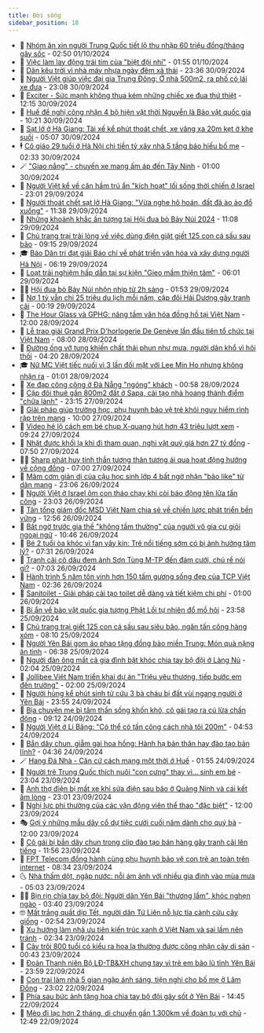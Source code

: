 ```yaml
---
title: Đời sống
sidebar_position: 18
---
```


<!-- dantri-doi-song:START -->
- 🥳 [Nhóm ăn xin người Trung Quốc tiết lộ thu nhập 60 triệu đồng/tháng gây sốc](https://dantri.com.vn/doi-song/nhom-an-xin-nguoi-trung-quoc-tiet-lo-thu-nhap-60-trieu-dongthang-gay-soc-20241001094016217.htm) - 02:50 01/10/2024
- 🌁 [Việc làm lay động trái tim của &quot;biệt đội nhí&quot;](https://dantri.com.vn/doi-song/viec-lam-lay-dong-trai-tim-cua-biet-doi-nhi-20240930155218901.htm) - 01:55 01/10/2024
- 👀 [Dân kêu trời vì nhà máy nhựa ngày đêm xả thải](https://dantri.com.vn/xa-hoi/dan-keu-troi-vi-nha-may-nhua-ngay-dem-xa-thai-20240920141727594.htm) - 23:36 30/09/2024
- 🐻 [Người Việt giúp việc đại gia Trung Đông: Ở nhà 500m2, ra phố có lái xe đưa](https://dantri.com.vn/doi-song/nguoi-viet-giup-viec-dai-gia-trung-dong-o-nha-500m2-ra-pho-co-lai-xe-dua-20240927164211798.htm) - 23:08 30/09/2024
- 🦅 [Exciter - Sức mạnh không thua kém những chiếc xe đua thứ thiệt](https://dantri.com.vn/doi-song/exciter-suc-manh-khong-thua-kem-nhung-chiec-xe-dua-thu-thiet-20240930185010055.htm) - 12:15 30/09/2024
- 🦩 [Huế đề nghị công nhận 4 bộ hiện vật thời Nguyễn là Bảo vật quốc gia](https://dantri.com.vn/doi-song/hue-de-nghi-cong-nhan-4-bo-hien-vat-thoi-nguyen-la-bao-vat-quoc-gia-20240930111701139.htm) - 10:21 30/09/2024
- 🦏 [Sạt lở ở Hà Giang: Tài xế kể phút thoát chết, xe văng xa 20m kẹt ở khe suối](https://dantri.com.vn/doi-song/sat-lo-o-ha-giang-tai-xe-ke-phut-thoat-chet-xe-vang-xa-20m-ket-o-khe-suoi-20240930114249918.htm) - 05:07 30/09/2024
- 🕴 [Cô giáo 29 tuổi ở Hà Nội chi tiền tỷ xây nhà 5 tầng báo hiếu bố mẹ](https://dantri.com.vn/doi-song/co-giao-29-tuoi-o-ha-noi-chi-tien-ty-xay-nha-5-tang-bao-hieu-bo-me-20240929225854300.htm) - 02:33 30/09/2024
- 🪄 [&quot;Giao nắng&quot; - chuyến xe mang ấm áp đến Tây Ninh](https://dantri.com.vn/doi-song/giao-nang-chuyen-xe-mang-am-ap-den-tay-ninh-20240929160325603.htm) - 01:00 30/09/2024
- 🚦 [Người Việt kể về căn hầm trú ẩn &quot;kích hoạt&quot; lối sống thời chiến ở Israel](https://dantri.com.vn/doi-song/nguoi-viet-ke-ve-can-ham-tru-an-kich-hoat-loi-song-thoi-chien-o-israel-20240929180324151.htm) - 23:01 29/09/2024
- 🤔 [Người thoát chết sạt lở Hà Giang: &quot;Vừa nghe hô hoán, đất đã ào ào đổ xuống&quot;](https://dantri.com.vn/doi-song/nguoi-thoat-chet-sat-lo-ha-giang-vua-nghe-ho-hoan-dat-da-ao-ao-do-xuong-20240929160019306.htm) - 11:38 29/09/2024
- 🚦 [Những khoảnh khắc ấn tượng tại Hội đua bò Bảy Núi 2024](https://dantri.com.vn/doi-song/nhung-khoanh-khac-an-tuong-tai-hoi-dua-bo-bay-nui-2024-20240929172026323.htm) - 11:08 29/09/2024
- 🐎 [Chủ trang trại trải lòng về việc dùng điện giật giết 125 con cá sấu sau bão](https://dantri.com.vn/doi-song/chu-trang-trai-trai-long-ve-viec-dung-dien-giat-giet-125-con-ca-sau-sau-bao-20240929151815164.htm) - 09:15 29/09/2024
- 🎓 [Báo Dân trí đạt giải Báo chí về phát triển văn hóa và xây dựng người Hà Nội](https://dantri.com.vn/doi-song/bao-dan-tri-dat-giai-bao-chi-ve-phat-trien-van-hoa-va-xay-dung-nguoi-ha-noi-20240929125305516.htm) - 06:19 29/09/2024
- 🐘 [Loạt trải nghiệm hấp dẫn tại sự kiện &quot;Gieo mầm thiện tâm&quot;](https://dantri.com.vn/doi-song/loat-trai-nghiem-hap-dan-tai-su-kien-gieo-mam-thien-tam-20240929121904093.htm) - 06:01 29/09/2024
- 🧑‍🏫 [Hội đua bò Bảy Núi nhộn nhịp từ 2h sáng](https://dantri.com.vn/doi-song/hoi-dua-bo-bay-nui-nhon-nhip-tu-2h-sang-20240929081321319.htm) - 01:53 29/09/2024
- 🦒 [Nợ 1 tỷ vẫn chi 25 triệu du lịch mỗi năm, cặp đôi Hải Dương gây tranh cãi](https://dantri.com.vn/doi-song/no-1-ty-van-chi-25-trieu-du-lich-moi-nam-cap-doi-hai-duong-gay-tranh-cai-20240928114232893.htm) - 00:19 29/09/2024
- 🧰 [The Hour Glass và GPHG: nâng tầm văn hóa đồng hồ tại Việt Nam](https://dantri.com.vn/doi-song/the-hour-glass-va-gphg-nang-tam-van-hoa-dong-ho-tai-viet-nam-20240928122521314.htm) - 12:00 28/09/2024
- 🧐 [Lễ trao giải Grand Prix D&#39;horlogerie De Genève lần đầu tiên tổ chức tại Việt Nam](https://dantri.com.vn/doi-song/le-trao-giai-grand-prix-dhorlogerie-de-geneve-lan-dau-tien-to-chuc-tai-viet-nam-20240928143222050.htm) - 08:00 28/09/2024
- 🌮 [Đường ống vỡ tung khiến chất thải phun như mưa, người dân khổ vì hôi thối](https://dantri.com.vn/doi-song/duong-ong-vo-tung-khien-chat-thai-phun-nhu-mua-nguoi-dan-kho-vi-hoi-thoi-20240928105347848.htm) - 04:20 28/09/2024
- 🎓 [Nữ MC Việt tiếc nuối vì 3 lần đối mặt với Lee Min Ho nhưng không nhận ra](https://dantri.com.vn/doi-song/nu-mc-viet-tiec-nuoi-vi-3-lan-doi-mat-voi-lee-min-ho-nhung-khong-nhan-ra-20240927214948741.htm) - 01:01 28/09/2024
- 🚀 [Xe đạp công cộng ở Đà Nẵng &quot;ngóng&quot; khách](https://dantri.com.vn/doi-song/xe-dap-cong-cong-o-da-nang-ngong-khach-20240927191454286.htm) - 00:58 28/09/2024
- 🤖 [Cặp đôi thuê gần 800m2 đất ở Sapa, cải tạo nhà hoang thành điểm &quot;chữa lành&quot;](https://dantri.com.vn/doi-song/cap-doi-thue-gan-800m2-dat-o-sapa-cai-tao-nha-hoang-thanh-diem-chua-lanh-20240925144905832.htm) - 23:15 27/09/2024
- 🤩 [Giải pháp giúp trường học, phụ huynh bảo vệ trẻ khỏi nguy hiểm rình rập trên mạng](https://dantri.com.vn/doi-song/giai-phap-giup-truong-hoc-phu-huynh-bao-ve-tre-khoi-nguy-hiem-rinh-rap-tren-mang-20240927162256971.htm) - 10:00 27/09/2024
- 👹 [Video hé lộ cách em bé chụp X-quang hút hơn 43 triệu lượt xem](https://dantri.com.vn/doi-song/video-he-lo-cach-em-be-chup-x-quang-hut-hon-43-trieu-luot-xem-20240927160424244.htm) - 09:24 27/09/2024
- 🦩 [Nhặt được khối lạ khi đi tham quan, nghi vật quý giá hơn 27 tỷ đồng](https://dantri.com.vn/doi-song/nhat-duoc-khoi-la-khi-di-tham-quan-nghi-vat-quy-gia-hon-27-ty-dong-20240923190325149.htm) - 07:50 27/09/2024
- 🧑‍🏫 [Sharp phát huy tinh thần tương thân tương ái qua hoạt động hướng về cộng đồng](https://dantri.com.vn/doi-song/sharp-phat-huy-tinh-than-tuong-than-tuong-ai-qua-hoat-dong-huong-ve-cong-dong-20240927122954962.htm) - 07:00 27/09/2024
- 🌈 [Mâm cơm giản dị của cậu học sinh lớp 4 bất ngờ nhận &quot;bão like&quot; từ dân mạng](https://dantri.com.vn/doi-song/mam-com-gian-di-cua-cau-hoc-sinh-lop-4-bat-ngo-nhan-bao-like-tu-dan-mang-20240926174921424.htm) - 23:06 26/09/2024
- 💃 [Người Việt ở Israel ôm con tháo chạy khi còi báo động tên lửa tấn công](https://dantri.com.vn/doi-song/nguoi-viet-o-israel-om-con-thao-chay-khi-coi-bao-dong-ten-lua-tan-cong-20240926165752827.htm) - 23:03 26/09/2024
- 💂 [Tân tổng giám đốc MSD Việt Nam chia sẻ về chiến lược phát triển bền vững](https://dantri.com.vn/doi-song/tan-tong-giam-doc-msd-viet-nam-chia-se-ve-chien-luoc-phat-trien-ben-vung-20240926191632847.htm) - 12:56 26/09/2024
- 🦏 [Bất ngờ trước gia thế &quot;không tầm thường&quot; của người vô gia cư giỏi ngoại ngữ](https://dantri.com.vn/doi-song/bat-ngo-truoc-gia-the-khong-tam-thuong-cua-nguoi-vo-gia-cu-gioi-ngoai-ngu-20240926163120974.htm) - 10:46 26/09/2024
- 🤡 [Bé 2 tuổi òa khóc vì fan vây kín: Trẻ nổi tiếng sớm có bị ảnh hưởng tâm lý?](https://dantri.com.vn/doi-song/be-2-tuoi-oa-khoc-vi-fan-vay-kin-tre-noi-tieng-som-co-bi-anh-huong-tam-ly-20240926102115115.htm) - 07:31 26/09/2024
- 🫶 [Tranh cãi cô dâu đem ảnh Sơn Tùng M-TP đến đám cưới, chú rể nói gì?](https://dantri.com.vn/doi-song/tranh-cai-co-dau-dem-anh-son-tung-m-tp-den-dam-cuoi-chu-re-noi-gi-20240926115234027.htm) - 07:03 26/09/2024
- 💪 [Hành trình 5 năm tôn vinh hơn 150 tấm gương sống đẹp của TCP Việt Nam](https://dantri.com.vn/doi-song/hanh-trinh-5-nam-ton-vinh-hon-150-tam-guong-song-dep-cua-tcp-viet-nam-20240926092843855.htm) - 02:36 26/09/2024
- 🦅 [Sanitoilet - Giải pháp cải tạo toilet dễ dàng và tiết kiệm chi phí](https://dantri.com.vn/doi-song/sanitoilet-giai-phap-cai-tao-toilet-de-dang-va-tiet-kiem-chi-phi-20240925170640912.htm) - 01:00 26/09/2024
- 🧠 [Bí ẩn về bảo vật quốc gia tượng Phật Lồi tự nhiên đổ mồ hôi](https://dantri.com.vn/doi-song/bi-an-ve-bao-vat-quoc-gia-tuong-phat-loi-tu-nhien-do-mo-hoi-20240924070513639.htm) - 23:58 25/09/2024
- 🦅 [Chủ trang trại giết 125 con cá sấu sau siêu bão, ngăn tấn công hàng xóm](https://dantri.com.vn/doi-song/chu-trang-trai-giet-125-con-ca-sau-sau-sieu-bao-ngan-tan-cong-hang-xom-20240925134321794.htm) - 08:10 25/09/2024
- 💪 [Người Yên Bái gom áo phao tặng đồng bào miền Trung: Món quà nặng ân tình](https://dantri.com.vn/doi-song/nguoi-yen-bai-gom-ao-phao-tang-dong-bao-mien-trung-mon-qua-nang-an-tinh-20240925125240439.htm) - 06:38 25/09/2024
- 🧐 [Người đàn ông mất cả gia đình bật khóc chia tay bộ đội ở Làng Nủ](https://dantri.com.vn/doi-song/nguoi-dan-ong-mat-ca-gia-dinh-bat-khoc-chia-tay-bo-doi-o-lang-nu-20240925075205178.htm) - 02:04 25/09/2024
- 👀 [Jollibee Việt Nam triển khai dự án &quot;Triệu yêu thương, tiếp bước em đến trường&quot;](https://dantri.com.vn/doi-song/jollibee-viet-nam-trien-khai-du-an-trieu-yeu-thuong-tiep-buoc-em-den-truong-20240924223806101.htm) - 02:00 25/09/2024
- 🎉 [Người hùng kể phút sinh tử cứu 3 bà cháu bị đất vùi ngang người ở Yên Bái](https://dantri.com.vn/doi-song/nguoi-hung-ke-phut-sinh-tu-cuu-3-ba-chau-bi-dat-vui-ngang-nguoi-o-yen-bai-20240924225759921.htm) - 23:55 24/09/2024
- 💂 [Bịa chuyện mẹ bị tâm thần sống khốn khó, cô gái tạo ra cú lừa chấn động](https://dantri.com.vn/doi-song/bia-chuyen-me-bi-tam-than-song-khon-kho-co-gai-tao-ra-cu-lua-chan-dong-20240924111943971.htm) - 09:12 24/09/2024
- 🚀 [Người Việt ở Li Băng: &quot;Có thể có tấn công cách nhà tôi 200m&quot;](https://dantri.com.vn/doi-song/nguoi-viet-o-li-bang-co-the-co-tan-cong-cach-nha-toi-200m-20240924092329711.htm) - 04:53 24/09/2024
- 👹 [Bắn dây chun, giẫm gai hoa hồng: Hành hạ bản thân hay đào tạo bản lĩnh?](https://dantri.com.vn/doi-song/ban-day-chun-giam-gai-hoa-hong-hanh-ha-ban-than-hay-dao-tao-ban-linh-20240924110709241.htm) - 04:36 24/09/2024
- 🪄 [Hang Đá Nhà - Căn cứ cách mạng một thời ở Huế](https://dantri.com.vn/doi-song/hang-da-nha-can-cu-cach-mang-mot-thoi-o-hue-20240922171420018.htm) - 01:55 24/09/2024
- 🌁 [Người trẻ Trung Quốc thích nuôi &quot;con cưng&quot; thay vì... sinh em bé](https://dantri.com.vn/doi-song/nguoi-tre-trung-quoc-thich-nuoi-con-cung-thay-vi-sinh-em-be-20240921115156137.htm) - 23:04 23/09/2024
- 🌋 [Anh thợ điện bị mất xe khi sửa điện sau bão ở Quảng Ninh và cái kết ấm lòng](https://dantri.com.vn/doi-song/anh-tho-dien-bi-mat-xe-khi-sua-dien-sau-bao-o-quang-ninh-va-cai-ket-am-long-20240923214509329.htm) - 23:01 23/09/2024
- 🦆 [Nghị lực phi thường của các vận động viên thể thao &quot;đặc biệt&quot;](https://dantri.com.vn/doi-song/nghi-luc-phi-thuong-cua-cac-van-dong-vien-the-thao-dac-biet-20240923183845504.htm) - 12:00 23/09/2024
- 🎭 [Gợi ý những mẫu dây cổ dự tiệc cưới cuối năm dành cho quý bà](https://dantri.com.vn/doi-song/goi-y-nhung-mau-day-co-du-tiec-cuoi-cuoi-nam-danh-cho-quy-ba-20240923172940379.htm) - 12:00 23/09/2024
- 🤡 [Cô gái bị bắn dây chun trong clip đào tạo bán hàng gây tranh cãi lên tiếng](https://dantri.com.vn/doi-song/co-gai-bi-ban-day-chun-trong-clip-dao-tao-ban-hang-gay-tranh-cai-len-tieng-20240923184412601.htm) - 11:56 23/09/2024
- 🦩 [FPT Telecom đồng hành cùng phụ huynh bảo vệ con trẻ an toàn trên internet](https://dantri.com.vn/doi-song/fpt-telecom-dong-hanh-cung-phu-huynh-bao-ve-con-tre-an-toan-tren-internet-20240923152527320.htm) - 08:34 23/09/2024
- 🌜 [Nhà thấm dột, ngập nước: nỗi ám ảnh với nhiều gia đình vào mùa mưa](https://dantri.com.vn/doi-song/nha-tham-dot-ngap-nuoc-noi-am-anh-voi-nhieu-gia-dinh-vao-mua-mua-20240923110540018.htm) - 05:03 23/09/2024
- 🧑‍🏫 [Bịn rịn chia tay bộ đội: Người dân Yên Bái &quot;thương lắm&quot;, khóc nghẹn ngào](https://dantri.com.vn/doi-song/bin-rin-chia-tay-bo-doi-nguoi-dan-yen-bai-thuong-lam-khoc-nghen-ngao-20240923073747610.htm) - 03:40 23/09/2024
- 🤓 [Mất trắng quất dịp Tết, người dân Tứ Liên nỗ lực tỉa cành cứu cây giống](https://dantri.com.vn/doi-song/mat-trang-quat-dip-tet-nguoi-dan-tu-lien-no-luc-tia-canh-cuu-cay-giong-20240921175114093.htm) - 02:54 23/09/2024
- 🤗 [Xu hướng làm nhà ưu tiên kiến trúc xanh ở Việt Nam và sai lầm nên tránh](https://dantri.com.vn/doi-song/xu-huong-lam-nha-uu-tien-kien-truc-xanh-o-viet-nam-va-sai-lam-nen-tranh-20240920153810322.htm) - 02:34 23/09/2024
- 🦒 [Cây trôi 800 tuổi có kiểu ra hoa lạ thường được công nhận cây di sản](https://dantri.com.vn/doi-song/cay-troi-800-tuoi-co-kieu-ra-hoa-la-thuong-duoc-cong-nhan-cay-di-san-20240922204212262.htm) - 00:43 23/09/2024
- 💂 [Đoàn Thanh niên Bộ LĐ-TB&amp;XH chung tay vì trẻ em bão lũ tỉnh Yên Bái](https://dantri.com.vn/doi-song/doan-thanh-nien-bo-ld-tbxh-chung-tay-vi-tre-em-bao-lu-tinh-yen-bai-20240922223409016.htm) - 23:59 22/09/2024
- 🚀 [Con trai làm nhà 5 gian ngập ánh sáng, tiện nghi cho bố mẹ ở Lâm Đồng](https://dantri.com.vn/doi-song/con-trai-lam-nha-5-gian-ngap-anh-sang-tien-nghi-cho-bo-me-o-lam-dong-20240920111420071.htm) - 23:02 22/09/2024
- 🐲 [Phía sau bức ảnh tặng hoa chia tay bộ đội gây sốt ở Yên Bái](https://dantri.com.vn/doi-song/phia-sau-buc-anh-tang-hoa-chia-tay-bo-doi-gay-sot-o-yen-bai-20240922213416356.htm) - 14:45 22/09/2024
- 🎡 [Mèo đi lạc hơn 2 tháng, di chuyển gần 1.300km về đoàn tụ với chủ](https://dantri.com.vn/doi-song/meo-di-lac-hon-2-thang-di-chuyen-gan-1300km-ve-doan-tu-voi-chu-20240922171850822.htm) - 12:49 22/09/2024<!-- dantri-doi-song:END -->
